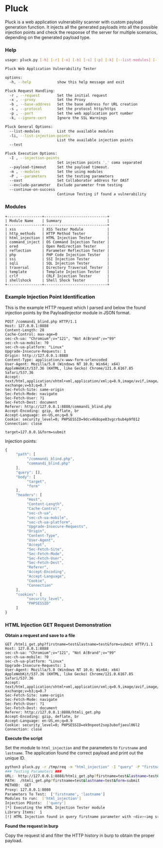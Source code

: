 # Pluck

Pluck is a web application vulnerability scanner with custom payload generation function. It injects all the generated payloads into all the possible injection points and check the response of the server for multiple scenarios, depending on the generated payload type.

### Help

```bash
usage: pluck.py [-h] [-r] [-x] [-b] [-s] [-p] [-k] [--list-modules] [-li] [--test] [-I] [--payload-timeout] [-m] [-P] [--oast] [--exclude-parameter] [--continue-on-success]

Pluck Web Application Vulnerability Tester

options:
  -h, --help            show this help message and exit

Pluck Request Handling:
  -r , --request        Set the initial request
  -x , --proxy          Set the Proxy
  -b , --base-address   Set the base address for URL creation
  -s , --protocol       Set the protocol http/https
  -p , --port           Set the web application port number
  -k, --ignore-cert     Ignore the SSL Warnings

Pluck General Options:
  --list-modules        List the available modules
  -li, --list-injection-points
                        List the available injection points
  --test

Pluck Execution Options:
  -I , --injection-points 
                        Set injection points ',' coma separated
  --payload-timeout     Set the payload timeout.
  -m , --modules        Set the using modules
  -P , --parameters     Set the testing parameters
  --oast                Set Collaborator address for OAST
  --exclude-parameter   Exclude parameter from testing
  --continue-on-success
                        Continue Testing if found a vulnerability
```

### Modules

```
+----------------+-----------------------------+
| Module Name    | Summary                     |
+----------------+-----------------------------+
| xss            | XSS Tester Module           |
| http_methods   | HTTP Method Tester          |
| html_injection | HTML Injection Tester       |
| command_inject | OS Command Injection Tester |
| ored           | Open Redirection Tester     |
| reflection     | Parameter Reflection Tester |
| php            | PHP Code Injection Tester   |
| ssi            | SSI Injection Tester        |
| sqli           | SQL Injection Tester        |
| traversal      | Directory Traversal Tester  |
| template       | Template Injection Tester   |
| crlf           | CRLF Injection Tester       |
| shellshock     | Shell Shock Tester          |
+----------------+-----------------------------+
```

### Example Injection Point Identification

This is the example HTTP request which I parsed and below the found injection points by the PayloadInjector module in JSON format.

```http
POST /commandi_blind.php HTTP/1.1
Host: 127.0.0.1:8888
Content-Length: 28
Cache-Control: max-age=0
sec-ch-ua: "Chromium";v="121", "Not A(Brand";v="99"
sec-ch-ua-mobile: ?0
sec-ch-ua-platform: "Linux"
Upgrade-Insecure-Requests: 1
Origin: http://127.0.0.1:8888
Content-Type: application/x-www-form-urlencoded
User-Agent: Mozilla/5.0 (Windows NT 10.0; Win64; x64) AppleWebKit/537.36 (KHTML, like Gecko) Chrome/121.0.6167.85 Safari/537.36
Accept: text/html,application/xhtml+xml,application/xml;q=0.9,image/avif,image/webp,image/apng,*/*;q=0.8,application/signed-exchange;v=b3;q=0.7
Sec-Fetch-Site: same-origin
Sec-Fetch-Mode: navigate
Sec-Fetch-User: ?1
Sec-Fetch-Dest: document
Referer: http://127.0.0.1:8888/commandi_blind.php
Accept-Encoding: gzip, deflate, br
Accept-Language: en-US,en;q=0.9
Cookie: security_level=0; PHPSESSID=9dcv4k8ope03vgcrbub4p9f012
Connection: close

target=127.0.0.1&form=submit
```

Injection points:

```js
{
     "path": [
          "/commandi_blind.php",
          "commandi_blind.php"
     ],
     "query": [],
     "body": [
          "target",
          "form"
     ],
     "headers": [
          "Host",
          "Content-Length",
          "Cache-Control",
          "sec-ch-ua",
          "sec-ch-ua-mobile",
          "sec-ch-ua-platform",
          "Upgrade-Insecure-Requests",
          "Origin",
          "Content-Type",
          "User-Agent",
          "Accept",
          "Sec-Fetch-Site",
          "Sec-Fetch-Mode",
          "Sec-Fetch-User",
          "Sec-Fetch-Dest",
          "Referer",
          "Accept-Encoding",
          "Accept-Language",
          "Cookie",
          "Connection"
     ],
     "cookies": [
          "security_level",
          "PHPSESSID"
     ]
}
```


### HTML Injection GET Request Demonstration

**Obtain a request and save to a file**

```http
GET /htmli_get.php?firstname=test&lastname=test&form=submit HTTP/1.1
Host: 127.0.0.1:8888
sec-ch-ua: "Chromium";v="121", "Not A(Brand";v="99"
sec-ch-ua-mobile: ?0
sec-ch-ua-platform: "Linux"
Upgrade-Insecure-Requests: 1
User-Agent: Mozilla/5.0 (Windows NT 10.0; Win64; x64) AppleWebKit/537.36 (KHTML, like Gecko) Chrome/121.0.6167.85 Safari/537.36
Accept: text/html,application/xhtml+xml,application/xml;q=0.9,image/avif,image/webp,image/apng,*/*;q=0.8,application/signed-exchange;v=b3;q=0.7
Sec-Fetch-Site: same-origin
Sec-Fetch-Mode: navigate
Sec-Fetch-User: ?1
Sec-Fetch-Dest: document
Referer: http://127.0.0.1:8888/htmli_get.php
Accept-Encoding: gzip, deflate, br
Accept-Language: en-US,en;q=0.9
Cookie: security_level=0; PHPSESSID=ek9npeot2sop3ubofjaeul06l2
Connection: close

```

**Execute the script**

Set the module to `html_injection` and the parameters to `firstname` and `lastname`. The application found the correct payload and print out the unique ID.


```bash
python3 pluck.py -r /tmp/req -m "html_injection" -I "query" -P "firstname,lastname"
### Testing Parameters ###
URL:  http://127.0.0.1:8888/htmli_get.php?firstname=test&lastname=test&form=submit
PATH:  /htmli_get.php?firstname=test&lastname=test&form=submit
METHOD:  GET
Proxy: 127.0.0.1:8080
Parameters To Test:  ['firstname', 'lastname']
Modules to run:  ['html_injection']
Injection POints:  ['query']
[*] Executing the HTML Injection Tester module
Library Items:  1
[!] HTML Injection found in query firstname parameter with <div><img src='http://127.0.01/?r=q4OUnZcwKrcgAaBD&d= payload! Request ID: cde8bf77-b4d2-4509-8891-67b45770a8ab
```

**Found the request in burp**

Copy the request id and filter the HTTP history in burp to obtain the proper payload.




